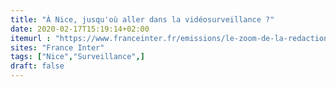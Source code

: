 ```yaml
---
title: "À Nice, jusqu'où aller dans la vidéosurveillance ?"
date: 2020-02-17T15:19:14+02:00
itemurl : "https://www.franceinter.fr/emissions/le-zoom-de-la-redaction/le-zoom-de-la-redaction-17-fevrier-2020"
sites: "France Inter"
tags: ["Nice","Surveillance",]
draft: false
---
```


